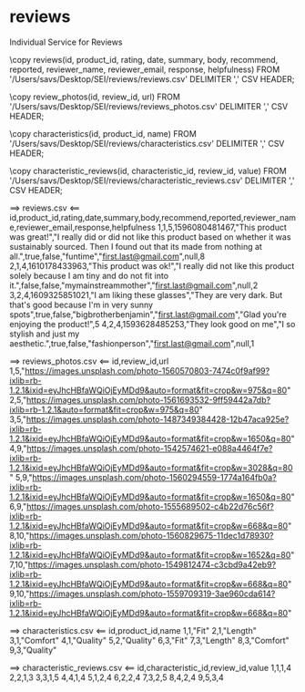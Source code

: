 # reviews

Individual Service for Reviews

\copy reviews(id, product_id, rating, date, summary, body, recommend, reported, reviewer_name, reviewer_email, response, helpfulness) FROM '/Users/savs/Desktop/SEI/reviews/reviews.csv' DELIMITER ',' CSV HEADER;

\copy review_photos(id, review_id, url) FROM '/Users/savs/Desktop/SEI/reviews/reviews_photos.csv' DELIMITER ',' CSV HEADER;

\copy characteristics(id, product_id, name) FROM '/Users/savs/Desktop/SEI/reviews/characteristics.csv' DELIMITER ',' CSV HEADER;

\copy characteristic_reviews(id, characteristic_id, review_id, value) FROM '/Users/savs/Desktop/SEI/reviews/characteristic_reviews.csv' DELIMITER ',' CSV HEADER;

==> reviews.csv <==
id,product_id,rating,date,summary,body,recommend,reported,reviewer_name,reviewer_email,response,helpfulness
1,1,5,1596080481467,"This product was great!","I really did or did not like this product based on whether it was sustainably sourced.  Then I found out that its made from nothing at all.",true,false,"funtime","first.last@gmail.com",null,8
2,1,4,1610178433963,"This product was ok!","I really did not like this product solely because I am tiny and do not fit into it.",false,false,"mymainstreammother","first.last@gmail.com",null,2
3,2,4,1609325851021,"I am liking these glasses","They are very dark.  But that's good because I'm in very sunny spots",true,false,"bigbrotherbenjamin","first.last@gmail.com","Glad you're enjoying the product!",5
4,2,4,1593628485253,"They look good on me","I so stylish and just my aesthetic.",true,false,"fashionperson","first.last@gmail.com",null,1

==> reviews_photos.csv <==
id,review_id,url
1,5,"https://images.unsplash.com/photo-1560570803-7474c0f9af99?ixlib=rb-1.2.1&ixid=eyJhcHBfaWQiOjEyMDd9&auto=format&fit=crop&w=975&q=80"
2,5,"https://images.unsplash.com/photo-1561693532-9ff59442a7db?ixlib=rb-1.2.1&auto=format&fit=crop&w=975&q=80"
3,5,"https://images.unsplash.com/photo-1487349384428-12b47aca925e?ixlib=rb-1.2.1&ixid=eyJhcHBfaWQiOjEyMDd9&auto=format&fit=crop&w=1650&q=80"
4,9,"https://images.unsplash.com/photo-1542574621-e088a4464f7e?ixlib=rb-1.2.1&ixid=eyJhcHBfaWQiOjEyMDd9&auto=format&fit=crop&w=3028&q=80"
5,9,"https://images.unsplash.com/photo-1560294559-1774a164fb0a?ixlib=rb-1.2.1&ixid=eyJhcHBfaWQiOjEyMDd9&auto=format&fit=crop&w=1650&q=80"
6,9,"https://images.unsplash.com/photo-1555689502-c4b22d76c56f?ixlib=rb-1.2.1&ixid=eyJhcHBfaWQiOjEyMDd9&auto=format&fit=crop&w=668&q=80"
8,10,"https://images.unsplash.com/photo-1560829675-11dec1d78930?ixlib=rb-1.2.1&ixid=eyJhcHBfaWQiOjEyMDd9&auto=format&fit=crop&w=1652&q=80"
7,10,"https://images.unsplash.com/photo-1549812474-c3cbd9a42eb9?ixlib=rb-1.2.1&ixid=eyJhcHBfaWQiOjEyMDd9&auto=format&fit=crop&w=668&q=80"
9,10,"https://images.unsplash.com/photo-1559709319-3ae960cda614?ixlib=rb-1.2.1&ixid=eyJhcHBfaWQiOjEyMDd9&auto=format&fit=crop&w=668&q=80"

==> characteristics.csv <==
id,product_id,name
1,1,"Fit"
2,1,"Length"
3,1,"Comfort"
4,1,"Quality"
5,2,"Quality"
6,3,"Fit"
7,3,"Length"
8,3,"Comfort"
9,3,"Quality"

==> characteristic_reviews.csv <==
id,characteristic_id,review_id,value
1,1,1,4
2,2,1,3
3,3,1,5
4,4,1,4
5,1,2,4
6,2,2,4
7,3,2,5
8,4,2,4
9,5,3,4